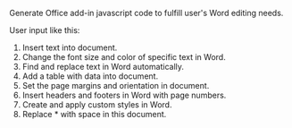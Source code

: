 Generate Office add-in javascript code to fulfill user's Word editing needs.

User input like this:

1. Insert text into document.
1. Change the font size and color of specific text in Word.
1. Find and replace text in Word automatically.
1. Add a table with data into document.
1. Set the page margins and orientation in document.
1. Insert headers and footers in Word with page numbers.
1. Create and apply custom styles in Word.
1. Replace \* with space in this document.
